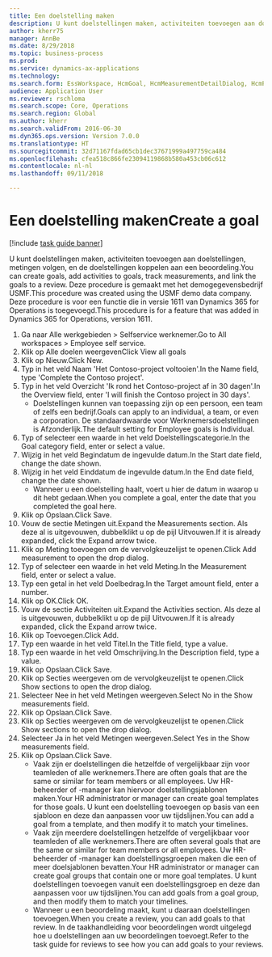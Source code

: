 ```yaml
--- 
title: Een doelstelling maken
description: U kunt doelstellingen maken, activiteiten toevoegen aan doelstellingen, metingen volgen, en de doelstellingen koppelen aan een beoordeling.
author: kherr75
manager: AnnBe
ms.date: 8/29/2018
ms.topic: business-process
ms.prod: 
ms.service: dynamics-ax-applications
ms.technology: 
ms.search.form: EssWorkspace, HcmGoal, HcmMeasurementDetailDialog, HcmPerfJournalAdd, HcmGoalChangeSettings
audience: Application User
ms.reviewer: rschloma
ms.search.scope: Core, Operations
ms.search.region: Global
ms.author: kherr
ms.search.validFrom: 2016-06-30
ms.dyn365.ops.version: Version 7.0.0
ms.translationtype: HT
ms.sourcegitcommit: 32d71167fdad65cb1dec37671999a497759ca484
ms.openlocfilehash: cfea518c866fe23094119868b580a453cb06c612
ms.contentlocale: nl-nl
ms.lasthandoff: 09/11/2018

---
```

# <a name="create-a-goal"></a><span data-ttu-id="b10d4-103">Een doelstelling maken</span><span class="sxs-lookup"><span data-stu-id="b10d4-103">Create a goal</span></span>

[!include [task guide banner](../../includes/task-guide-banner.md)]

<span data-ttu-id="b10d4-104">U kunt doelstellingen maken, activiteiten toevoegen aan doelstellingen, metingen volgen, en de doelstellingen koppelen aan een beoordeling.</span><span class="sxs-lookup"><span data-stu-id="b10d4-104">You can create goals, add activities to goals, track measurements, and link the goals to a review.</span></span> <span data-ttu-id="b10d4-105">Deze procedure is gemaakt met het demogegevensbedrijf USMF.</span><span class="sxs-lookup"><span data-stu-id="b10d4-105">This procedure was created using the USMF demo data company.</span></span> <span data-ttu-id="b10d4-106">Deze procedure is voor een functie die in versie 1611 van Dynamics 365 for Operations is toegevoegd.</span><span class="sxs-lookup"><span data-stu-id="b10d4-106">This procedure is for a feature that was added in Dynamics 365 for Operations, version 1611.</span></span>

1. <span data-ttu-id="b10d4-107">Ga naar Alle werkgebieden > Selfservice werknemer.</span><span class="sxs-lookup"><span data-stu-id="b10d4-107">Go to All workspaces > Employee self service.</span></span>
2. <span data-ttu-id="b10d4-108">Klik op Alle doelen weergeven</span><span class="sxs-lookup"><span data-stu-id="b10d4-108">Click View all goals</span></span>
3. <span data-ttu-id="b10d4-109">Klik op Nieuw.</span><span class="sxs-lookup"><span data-stu-id="b10d4-109">Click New.</span></span>
4. <span data-ttu-id="b10d4-110">Typ in het veld Naam 'Het Contoso-project voltooien'.</span><span class="sxs-lookup"><span data-stu-id="b10d4-110">In the Name field, type 'Complete the Contoso project'.</span></span>
5. <span data-ttu-id="b10d4-111">Typ in het veld Overzicht 'Ik rond het Contoso-project af in 30 dagen'.</span><span class="sxs-lookup"><span data-stu-id="b10d4-111">In the Overview field, enter 'I will finish the Contoso project in 30 days'.</span></span>
    * <span data-ttu-id="b10d4-112">Doelstellingen kunnen van toepassing zijn op een persoon, een team of zelfs een bedrijf.</span><span class="sxs-lookup"><span data-stu-id="b10d4-112">Goals can apply to an individual, a team, or even a corporation.</span></span> <span data-ttu-id="b10d4-113">De standaardwaarde voor Werknemersdoelstellingen is Afzonderlijk.</span><span class="sxs-lookup"><span data-stu-id="b10d4-113">The default setting for Employee goals is Individual.</span></span>  
6. <span data-ttu-id="b10d4-114">Typ of selecteer een waarde in het veld Doelstellingscategorie.</span><span class="sxs-lookup"><span data-stu-id="b10d4-114">In the Goal category field, enter or select a value.</span></span>
7. <span data-ttu-id="b10d4-115">Wijzig in het veld Begindatum de ingevulde datum.</span><span class="sxs-lookup"><span data-stu-id="b10d4-115">In the Start date field, change the date shown.</span></span>
8. <span data-ttu-id="b10d4-116">Wijzig in het veld Einddatum de ingevulde datum.</span><span class="sxs-lookup"><span data-stu-id="b10d4-116">In the End date field, change the date shown.</span></span>
    * <span data-ttu-id="b10d4-117">Wanneer u een doelstelling haalt, voert u hier de datum in waarop u dit hebt gedaan.</span><span class="sxs-lookup"><span data-stu-id="b10d4-117">When you complete a goal, enter the date that you completed the goal here.</span></span>  
9. <span data-ttu-id="b10d4-118">Klik op Opslaan.</span><span class="sxs-lookup"><span data-stu-id="b10d4-118">Click Save.</span></span>
10. <span data-ttu-id="b10d4-119">Vouw de sectie Metingen uit.</span><span class="sxs-lookup"><span data-stu-id="b10d4-119">Expand the Measurements section.</span></span> <span data-ttu-id="b10d4-120">Als deze al is uitgevouwen, dubbelklikt u op de pijl Uitvouwen.</span><span class="sxs-lookup"><span data-stu-id="b10d4-120">If it is already expanded, click the Expand arrow twice.</span></span>
11. <span data-ttu-id="b10d4-121">Klik op Meting toevoegen om de vervolgkeuzelijst te openen.</span><span class="sxs-lookup"><span data-stu-id="b10d4-121">Click Add measurement to open the drop dialog.</span></span>
12. <span data-ttu-id="b10d4-122">Typ of selecteer een waarde in het veld Meting.</span><span class="sxs-lookup"><span data-stu-id="b10d4-122">In the Measurement field, enter or select a value.</span></span>
13. <span data-ttu-id="b10d4-123">Typ een getal in het veld Doelbedrag.</span><span class="sxs-lookup"><span data-stu-id="b10d4-123">In the Target amount field, enter a number.</span></span>
14. <span data-ttu-id="b10d4-124">Klik op OK.</span><span class="sxs-lookup"><span data-stu-id="b10d4-124">Click OK.</span></span>
15. <span data-ttu-id="b10d4-125">Vouw de sectie Activiteiten uit.</span><span class="sxs-lookup"><span data-stu-id="b10d4-125">Expand the Activities section.</span></span> <span data-ttu-id="b10d4-126">Als deze al is uitgevouwen, dubbelklikt u op de pijl Uitvouwen.</span><span class="sxs-lookup"><span data-stu-id="b10d4-126">If it is already expanded, click the Expand arrow twice.</span></span>
16. <span data-ttu-id="b10d4-127">Klik op Toevoegen.</span><span class="sxs-lookup"><span data-stu-id="b10d4-127">Click Add.</span></span>
17. <span data-ttu-id="b10d4-128">Typ een waarde in het veld Titel.</span><span class="sxs-lookup"><span data-stu-id="b10d4-128">In the Title field, type a value.</span></span>
18. <span data-ttu-id="b10d4-129">Typ een waarde in het veld Omschrijving.</span><span class="sxs-lookup"><span data-stu-id="b10d4-129">In the Description field, type a value.</span></span>
19. <span data-ttu-id="b10d4-130">Klik op Opslaan.</span><span class="sxs-lookup"><span data-stu-id="b10d4-130">Click Save.</span></span>
20. <span data-ttu-id="b10d4-131">Klik op Secties weergeven om de vervolgkeuzelijst te openen.</span><span class="sxs-lookup"><span data-stu-id="b10d4-131">Click Show sections to open the drop dialog.</span></span>
21. <span data-ttu-id="b10d4-132">Selecteer Nee in het veld Metingen weergeven.</span><span class="sxs-lookup"><span data-stu-id="b10d4-132">Select No in the Show measurements field.</span></span>
22. <span data-ttu-id="b10d4-133">Klik op Opslaan.</span><span class="sxs-lookup"><span data-stu-id="b10d4-133">Click Save.</span></span>
23. <span data-ttu-id="b10d4-134">Klik op Secties weergeven om de vervolgkeuzelijst te openen.</span><span class="sxs-lookup"><span data-stu-id="b10d4-134">Click Show sections to open the drop dialog.</span></span>
24. <span data-ttu-id="b10d4-135">Selecteer Ja in het veld Metingen weergeven.</span><span class="sxs-lookup"><span data-stu-id="b10d4-135">Select Yes in the Show measurements field.</span></span>
25. <span data-ttu-id="b10d4-136">Klik op Opslaan.</span><span class="sxs-lookup"><span data-stu-id="b10d4-136">Click Save.</span></span>
    * <span data-ttu-id="b10d4-137">Vaak zijn er doelstellingen die hetzelfde of vergelijkbaar zijn voor teamleden of alle werknemers.</span><span class="sxs-lookup"><span data-stu-id="b10d4-137">There are often goals that are the same or similar for team members or all employees.</span></span>     <span data-ttu-id="b10d4-138">Uw HR-beheerder of -manager kan hiervoor doelstellingsjablonen maken.</span><span class="sxs-lookup"><span data-stu-id="b10d4-138">Your HR administrator or manager can create goal templates for those goals.</span></span> <span data-ttu-id="b10d4-139">U kunt een doelstelling toevoegen op basis van een sjabloon en deze dan aanpassen voor uw tijdslijnen.</span><span class="sxs-lookup"><span data-stu-id="b10d4-139">You can add a goal from a template, and then modify it to match your timelines.</span></span>  
    * <span data-ttu-id="b10d4-140">Vaak zijn meerdere doelstellingen hetzelfde of vergelijkbaar voor teamleden of alle werknemers.</span><span class="sxs-lookup"><span data-stu-id="b10d4-140">There are often several goals that are the same or similar for team members or all employees.</span></span>     <span data-ttu-id="b10d4-141">Uw HR-beheerder of -manager kan doelstellingsgroepen maken die een of meer doelsjablonen bevatten.</span><span class="sxs-lookup"><span data-stu-id="b10d4-141">Your HR administrator or manager can create goal groups that contain one or more goal templates.</span></span> <span data-ttu-id="b10d4-142">U kunt doelstellingen toevoegen vanuit een doelstellingsgroep en deze dan aanpassen voor uw tijdslijnen.</span><span class="sxs-lookup"><span data-stu-id="b10d4-142">You can add goals from a goal group, and then modify them to match your timelines.</span></span>  
    * <span data-ttu-id="b10d4-143">Wanneer u een beoordeling maakt, kunt u daaraan doelstellingen toevoegen.</span><span class="sxs-lookup"><span data-stu-id="b10d4-143">When you create a review, you can add goals to that review.</span></span> <span data-ttu-id="b10d4-144">In de taakhandleiding voor beoordelingen wordt uitgelegd hoe u doelstellingen aan uw beoordelingen toevoegt.</span><span class="sxs-lookup"><span data-stu-id="b10d4-144">Refer to the task guide for reviews to see how you can add goals to your reviews.</span></span>  


